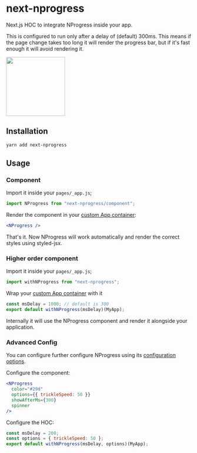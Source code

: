 # next-nprogress

Next.js HOC to integrate NProgress inside your app.

This is configured to run only after a delay of (default) 300ms. This means if the page change takes too long it will render the progress bar, but if it's fast enough it will avoid rendering it.

<a href="https://www.patreon.com/sergiodxa">
	<img src="https://c5.patreon.com/external/logo/become_a_patron_button@2x.png" width="160">
</a>

## Installation

```bash
yarn add next-nprogress
```

## Usage

### Component

Import it inside your `pages/_app.js`;

```js
import NProgress from "next-nprogress/component";
```

Render the component in your [custom App container](https://nextjs.org/docs#custom-%3Capp%3E):

```jsx
<NProgress />
```

That's it. Now NProgress will work automatically and render the correct styles using styled-jsx.

### Higher order component

Import it inside your `pages/_app.js`;

```js
import withNProgress from "next-nprogress";
```

Wrap your [custom App container](https://nextjs.org/docs#custom-%3Capp%3E) with it

```js
const msDelay = 1000; // default is 300
export default withNProgress(msDelay)(MyApp);
```

Internally it will use the NProgress component and render it alongside your application.

### Advanced Config

You can configure further configure NProgress using its [configuration options](https://github.com/rstacruz/nprogress#configuration).

Configure the component:

```jsx
<NProgress
  color="#29d"
  options={{ trickleSpeed: 50 }}
  showAfterMs={300}
  spinner
/>
```

Configure the HOC:

```js
const msDelay = 200;
const options = { trickleSpeed: 50 };
export default withNProgress(msDelay, options)(MyApp);
```
